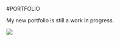 #PORTFOLIO

My new portfolio is still a work in progress.

<img src="http://i1.kym-cdn.com/photos/images/original/000/256/257/88b.gif" />
